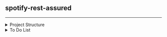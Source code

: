 ## spotify-rest-assured

---
<details>
  <summary>Project Structure</summary>

```
📦 spotify-api-test-rest-assured-architecture   
├─ .idea 
├─ allure-results  
├─ .gitignore  
├─ .pom.xml 
├─ README.md  
└─ src  
   ├─ main  
   ├─ java  
   └─ test  
      ├─ java  
      │  └─ com.spotify.oauth2  
      │        ├─ api 
      │        │   └─ applicationApi
      │        │      ├─ PlaylistApi.java
      │        │      └─ PlaylistHelper.java
      │        │   ├─ RestResource.java
      │        │   ├─ Route.java
      │        │   ├─ SpecBuilder.java
      │        │   ├─ StatusCode.java
      │        │   └─ TokenManager.java
      │        ├─ models  
      │        │   ├─ Error.java
      │        │   ├─ ExternalUrls.java
      │        │   ├─ ExternalUrls__1.java
      │        │   ├─ Followers.java
      │        │   ├─ InnerRoot.java
      │        │   ├─ Owner.java  
      │        │   ├─ Playlist.java 
      │        │   └─ Tracks.java 
      │        ├─ tests
      │        │   └─ PlaylistTests.java
      │        ├─ utils
      │        │   ├─ ConfigLoader.java
      │        │   ├─ DataLoader.java
      │        │   ├─ FakerUtils.java
      │        │   └─ PropertyUtils.java
      └─ resources  
         ├─ config.properties
         └─ data.properties    
```
</details>
<details>
  <summary>To Do List</summary>

---

- [x] spec builder
- [x] positive playlist scenarios
  - [x] should be able to create a playlist
  - [x] should be able to get a playlist
  - [x] should be able to create a playlist
- [x] negative playlist scenarios
  - [x] should be able to create a playlist with name
  - [x] should be able to create a playlist with expired token
- [x] pojo
- [x] token manager
- [x] reusable methods
- [x] routes
- [x] config 
  - [x] property loader utility
  - [x] config loader - singleton design pattern
  - [x] data loader - singleton design pattern
- [ ] lombok
- [ ] allure reporting
- [ ] maven command
- [x] java faker
- [x] java enum for status codes
- [ ] parallel execution
- [ ] Cl integration

</details>